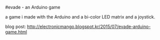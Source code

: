 #evade - an Arduino game

a game i made with the Arduino and a bi-color LED matrix and a joystick.

blog post: <http://electronicmango.blogspot.kr/2015/07/evade-arduino-game.html>